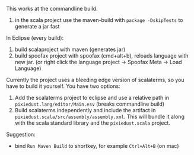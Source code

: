 This works at the commandline build.

1. in the scala project use the maven-build with `package -DskipTests` to generate a jar fast

In Eclipse (every build):

1. build scalaproject with maven (generates jar)
2. build spoofax project with spoofax (cmd+alt+b), reloads language with new jar. (or right click the language project -> Spoofax Meta -> Load Language)


Currently the project uses a bleeding edge version of scalaterms, so you have to build it yourself. You have two options:

1. Add the scalaterms project to eclipse and use a relative path in `pixiedust.lang/editor/Main.esv` (breaks commandline build)
2. Build scalaterms independently and include the artifact in `pixiedust.scala/src/assembly/assembly.xml`. This will bundle it along with the scala standard library and the `pixiedust.scala` project.


Suggestion:
- bind `Run Maven Build` to shortkey, for example `Ctrl+Alt+B` (on mac)